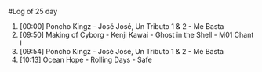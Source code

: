 #Log of 25 day

1. [00:00] Poncho Kingz - José José, Un Tributo 1 & 2 - Me Basta
1. [09:50] Making of Cyborg - Kenji Kawai - Ghost in the Shell - M01 Chant I
1. [09:54] Poncho Kingz - José José, Un Tributo 1 & 2 - Me Basta
1. [10:13] Ocean Hope - Rolling Days - Safe
